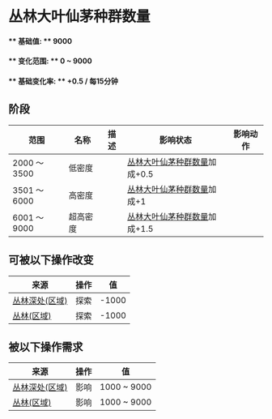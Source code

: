 # 丛林大叶仙茅种群数量  
#### ** 基础值: ** 9000   
#### ** 变化范围: ** 0 ~ 9000  
#### ** 基础变化率: ** +0.5 / 每15分钟  
## 阶段  
范围  |  名称  |  描述  |  影响状态  |  影响动作  
----  |  ----  |  ----  |  ----  |  ----  
2000 ～ 3500  |  低密度  |    |  [丛林大叶仙茅种群数量](WeevilLily_JunglePop.md)加成+0.5  |    
3501 ～ 6000  |  高密度  |    |  [丛林大叶仙茅种群数量](WeevilLily_JunglePop.md)加成+1  |    
6001 ～ 9000  |  超高密度  |    |  [丛林大叶仙茅种群数量](WeevilLily_JunglePop.md)加成+1.5  |    
## 可被以下操作改变  
来源  |  操作  |  值  
----  |  ----  |  ----  
[丛林深处(区域)](DeepJungle.md)  |  探索  |  -1000  
[丛林(区域)](Jungle.md)  |  探索  |  -1000  
## 被以下操作需求  
来源  |  操作  |  值  
----  |  ----  |  ----  
[丛林深处(区域)](DeepJungle.md)  |  影响  |  1000 ~ 9000  
[丛林(区域)](Jungle.md)  |  影响  |  1000 ~ 9000  


<script>document.title="丛林大叶仙茅种群数量 - 卡牌生存百科 Card Survival Wiki";</script>